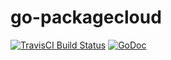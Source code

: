 # go-packagecloud
[![TravisCI Build Status](https://img.shields.io/travis/theckman/go-packagecloud/master.svg?style=flat)](https://travis-ci.org/theckman/go-packagecloud)
[![GoDoc](https://img.shields.io/badge/packets-GoDoc-blue.svg?style=flat)](https://godoc.org/github.com/theckman/go-packagecloud)
